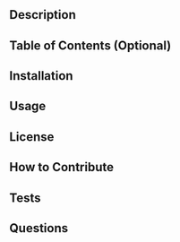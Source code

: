 # 

## Description

## Table of Contents (Optional)

## Installation

## Usage

## License

## How to Contribute

## Tests

## Questions